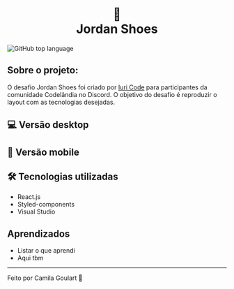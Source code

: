 <h1 align="center">
  👟 <br> Jordan Shoes </h1>

  <img alt="GitHub top language" src="https://img.shields.io/github/languages/top/camilagsoares/jordan-shoes?color=36BDED">


## Sobre o projeto:

O desafio Jordan Shoes foi criado por <a href="https://github.com/iuricode">Iuri Code</a> para participantes da comunidade Codelândia no Discord. O objetivo do desafio é reproduzir o layout com as tecnologias desejadas.

## 💻 Versão desktop 


## 📱 Versão mobile 

## 🛠 Tecnologias utilizadas

* React.js
* Styled-components
* Visual Studio


## Aprendizados
* Listar o que aprendi
* Aqui tbm

<hr/>

<p> Feito por Camila Goulart 💖</p>
